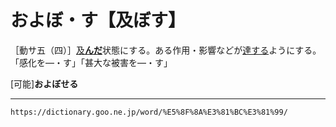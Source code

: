 # およぼ・す【及ぼす】

［動サ五（四）］[及**んだ**](およぶ（及ぶ）)状態にする。ある作用・影響などが[達する](たっする（達する）)ようにする。「感化を―・す」「甚大な被害を―・す」

\[可能\]**およぼせる**

---
`https://dictionary.goo.ne.jp/word/%E5%8F%8A%E3%81%BC%E3%81%99/`